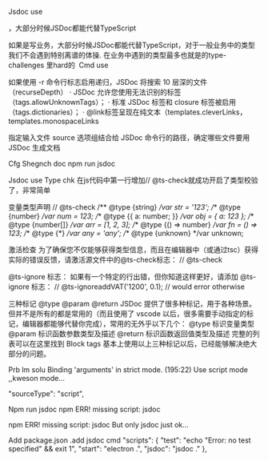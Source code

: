 Jsdoc use



，大部分时候JSDoc都能代替TypeScript

如果是写业务，大部分时候JSDoc都能代替TypeScript，对于一般业务中的类型我们不会遇到特别离谱的体操. 在业务中遇到的类型最多也就是的type-challenges 里hard的 
Cmd use

如果使用 -r 命令行标志启用递归，JSDoc 将搜索 10 层深的文件（recurseDepth）
·  JSDoc 允许您使用无法识别的标签（tags.allowUnknownTags）；
·  标准 JSDoc 标签和 closure 标签被启用（tags.dictionaries）；
·  @link标签呈现在纯文本（templates.cleverLinks，templates.monospaceLinks


指定输入文件
source 选项组结合给 JSDoc 命令行的路径，确定哪些文件要用 JSDoc 生成文档

Cfg 
Shegnch doc  npm run jsdoc

Jsdoc use
Type chk
在js代码中第一行增加// @ts-check就成功开启了类型校验了，非常简单

变量类型声明
// @ts-check
/** @type {string} */var str = '123';
/** @type {number} */var num = 123;
/** @type {{ a: number; }} */var obj = { a: 123 };
/** @type {number[]} */var arr = [1, 2, 3];
/** @type {() => number} */var fn = () => 123;
/** @type {*} */var any = 'any';
/** @type {unknown} */var unknown;


激活检查
为了确保您不仅能够获得类型信息，而且在编辑器中（或通过tsc）获得实际的错误反馈，请激活源文件中的@ts-check标志：
// @ts-check


 @ts-ignore 标志：
如果有一个特定的行出错，但你知道这样更好，请添加 @ts-ignore 标志：
// @ts-ignoreaddVAT('1200', 0.1); // would error otherwise

三种标记 @type   @param  @return
JSDoc 提供了很多种标记，用于各种场景。 
但并不是所有的都是常用的（而且使用了 vscode 以后，很多需要手动指定的标记，编辑器都能够代替你完成），常用的无外乎以下几个：
@type 标识变量类型
@param 标识函数参数类型及描述
@return 标识函数返回值类型及描述
完整的列表可以在这里找到 Block tags 
基本上使用以上三种标记以后，已经能够解决绝大部分的问题。



Prb lm solu
 Binding 'arguments' in strict mode. (195:22)
Use script mode ,,kweson mode...

"sourceType": "script",






Npm run jsdoc   npm ERR! missing script: jsdoc

npm ERR! missing script: jsdoc
But only jsdoc just ok...


Add package.json  .add jsdoc cmd
"scripts": {
 "test": "echo \"Error: no test specified\" && exit 1",
 "start": "electron .",
 "jsdoc": "jsdoc ."
},

